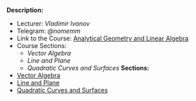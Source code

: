 **Description:**
- Lecturer: *Vladimir Ivanov*
- Telegram: *@nomemm*
- Link to the Course: [Analytical Geometry and Linear Algebra](https://moodle.innopolis.university/course/view.php?id=2936#section-1)
- Course Sections: 
	- *Vector Algebra*
	- *Line and Plane*
	- *Quadratic Curves and Surfaces*
**Sections:**
- [Vector Algebra](Vector%20Algebra.md)
- [Line and Plane](Line%20and%20Plane.md)
- [Quadratic Curves and Surfaces](Quadratic%20Curves%20and%20Surfaces.md)

